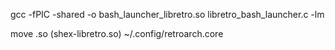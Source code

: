 gcc -fPIC -shared -o bash_launcher_libretro.so libretro_bash_launcher.c -lm

move .so (shex-libretro.so) ~/.config/retroarch.core
